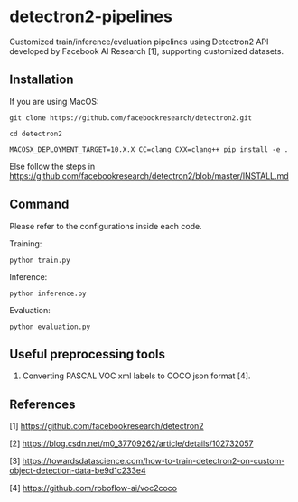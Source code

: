# detectron2-pipelines
Customized train/inference/evaluation pipelines using Detectron2 API developed by Facebook AI Research [1], supporting customized datasets.

## Installation
If you are using MacOS:
```
git clone https://github.com/facebookresearch/detectron2.git

cd detectron2

MACOSX_DEPLOYMENT_TARGET=10.X.X CC=clang CXX=clang++ pip install -e .
```
Else follow the steps in https://github.com/facebookresearch/detectron2/blob/master/INSTALL.md

## Command
Please refer to the configurations inside each code.

Training:
```
python train.py
```

Inference:
```
python inference.py
```

Evaluation:
```
python evaluation.py
```

## Useful preprocessing tools
1. Converting PASCAL VOC xml labels to COCO json format [4].

## References
[1] https://github.com/facebookresearch/detectron2

[2] https://blog.csdn.net/m0_37709262/article/details/102732057

[3] https://towardsdatascience.com/how-to-train-detectron2-on-custom-object-detection-data-be9d1c233e4

[4] https://github.com/roboflow-ai/voc2coco
